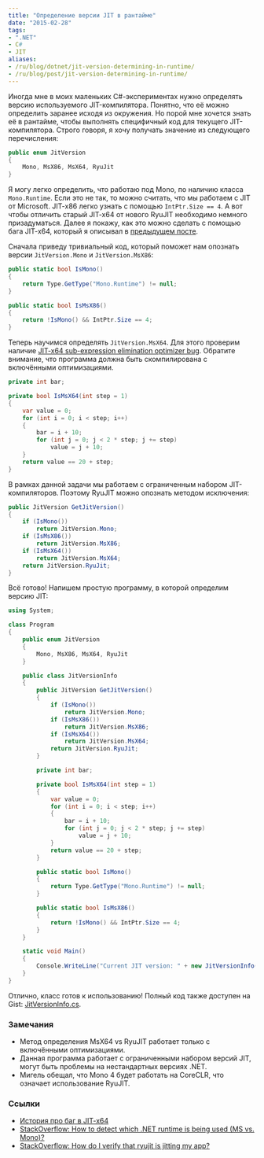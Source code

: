 ```yaml
---
title: "Определение версии JIT в рантайме"
date: "2015-02-28"
tags:
- ".NET"
- C#
- JIT
aliases:
- /ru/blog/dotnet/jit-version-determining-in-runtime/
- /ru/blog/post/jit-version-determining-in-runtime/
---
```


Иногда мне в моих маленьких C#-экспериментах нужно определять версию используемого JIT-компилятора. Понятно, что её можно определить заранее исходя из окружения. Но порой мне хочется знать её в рантайме, чтобы выполнять специфичный код для текущего JIT-компилятора. Строго говоря, я хочу получать значение из следующего перечисления:

```cs
public enum JitVersion
{
    Mono, MsX86, MsX64, RyuJit
}
```

Я могу легко определить, что работаю под Mono, по наличию класса `Mono.Runtime`. Если это не так, то можно считать, что мы работаем с JIT от Microsoft. JIT-x86 легко узнать с помощью `IntPtr.Size == 4`. А вот чтобы отличить старый JIT-x64 от нового RyuJIT необходимо немного призадуматься. Далее я покажу, как это можно сделать с помощью бага JIT-x64, который я описывал в [предыдущем посте](http://aakinshin.net/ru/blog/dotnet/subexpression-elimination-bug-in-jit-x64/).

<!--more-->

Сначала приведу тривиальный код, который поможет нам опознать версии `JitVersion.Mono` и `JitVersion.MsX86`:

```cs
public static bool IsMono()
{
    return Type.GetType("Mono.Runtime") != null;
}

public static bool IsMsX86()
{
    return !IsMono() && IntPtr.Size == 4;
}
```

Теперь научимся определять `JitVersion.MsX64`. Для этого проверим наличие [JIT-x64 sub-expression elimination optimizer bug](http://aakinshin.net/ru/blog/dotnet/subexpression-elimination-bug-in-jit-x64/). Обратите внимание, что программа должна быть скомпилирована с включёнными оптимизациями.

```cs
private int bar;

private bool IsMsX64(int step = 1)
{
    var value = 0;
    for (int i = 0; i < step; i++)
    {
        bar = i + 10;
        for (int j = 0; j < 2 * step; j += step)
            value = j + 10;
    }
    return value == 20 + step;
}
```

В рамках данной задачи мы работаем с ограниченным набором JIT-компиляторов. Поэтому RyuJIT можно опознать методом исключения:

```cs
public JitVersion GetJitVersion()
{
    if (IsMono())
        return JitVersion.Mono;
    if (IsMsX86())
        return JitVersion.MsX86;
    if (IsMsX64())
        return JitVersion.MsX64;
    return JitVersion.RyuJit;
}
```

Всё готово! Напишем простую программу, в которой определим версию JIT:

```cs
using System;

class Program
{
    public enum JitVersion
    {
        Mono, MsX86, MsX64, RyuJit
    }

    public class JitVersionInfo
    {
        public JitVersion GetJitVersion()
        {
            if (IsMono())
                return JitVersion.Mono;
            if (IsMsX86())
                return JitVersion.MsX86;
            if (IsMsX64())
                return JitVersion.MsX64;
            return JitVersion.RyuJit;
        }

        private int bar;

        private bool IsMsX64(int step = 1)
        {
            var value = 0;
            for (int i = 0; i < step; i++)
            {
                bar = i + 10;
                for (int j = 0; j < 2 * step; j += step)
                    value = j + 10;
            }
            return value == 20 + step;
        }

        public static bool IsMono()
        {
            return Type.GetType("Mono.Runtime") != null;
        }

        public static bool IsMsX86()
        {
            return !IsMono() && IntPtr.Size == 4;
        }
    }

    static void Main()
    {
        Console.WriteLine("Current JIT version: " + new JitVersionInfo().GetJitVersion());
    }
}
```

Отлично, класс готов к использованию! Полный код также доступен на Gist: [JitVersionInfo.cs](https://gist.github.com/AndreyAkinshin/0506ad10faf0c2a7b1cb).

### Замечания

* Метод определения MsX64 vs RyuJIT работает только с включёнными оптимизациями.
* Данная программа работает с ограниченными набором версий JIT, могут быть проблемы на нестандартных версиях .NET.
* Мигель обещал, что Mono 4 будет работать на CoreCLR, что означает использование RyuJIT.

### Ссылки

* [История про баг в JIT-x64](http://aakinshin.net/ru/blog/dotnet/subexpression-elimination-bug-in-jit-x64/)
* [StackOverflow: How to detect which .NET runtime is being used (MS vs. Mono)?](http://stackoverflow.com/q/721161/184842)
* [StackOverflow: How do I verify that ryujit is jitting my app?](http://stackoverflow.com/q/22422021/184842)